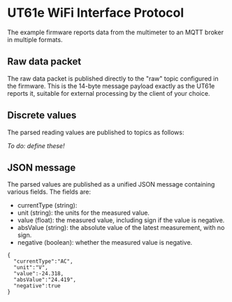 UT61e WiFi Interface Protocol
=============================

The example firmware reports data from the multimeter to an MQTT broker
in multiple formats.

Raw data packet
---------------
The raw data packet is published directly to the "raw" topic configured
in the firmware. This is the 14-byte message payload exactly as the
UT61e reports it, suitable for external processing by the client of
your choice.

Discrete values
---------------
The parsed reading values are published to topics as follows:

 *To do: define these!*

JSON message
------------
The parsed values are published as a unified JSON message containing
various fields. The fields are:

 * currentType (string):
 * unit (string): the units for the measured value.
 * value (float): the measured value, including sign if the value is negative.
 * absValue (string): the absolute value of the latest measurement, with no sign.
 * negative (boolean): whether the measured value is negative.

```
{
  "currentType":"AC",
  "unit":"V",
  "value":-24.318,
  "absValue":"24.419",
  "negative":true
}
```
